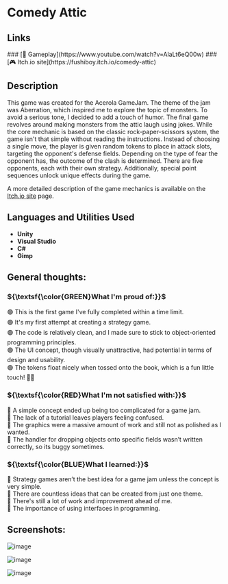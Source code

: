 <h1>Comedy Attic </h1>
<h2> Links </h2>
 ### [🎦 Gameplay](https://www.youtube.com/watch?v=AlaLt6eQ00w)
 ### [🎮 Itch.io site](https://fushiboy.itch.io/comedy-attic)
 
<h2>Description</h2>
This game was created for the Acerola GameJam. The theme of the jam was Aberration, which inspired me to explore the topic of monsters. To avoid a serious tone, I decided to add a touch of humor. The final game revolves around making monsters from the attic laugh using jokes. While the core mechanic is based on the classic rock-paper-scissors system, the game isn't that simple without reading the instructions. Instead of choosing a single move, the player is given random tokens to place in attack slots, targeting the opponent's defense fields. Depending on the type of fear the opponent has, the outcome of the clash is determined. There are five opponents, each with their own strategy. Additionally, special point sequences unlock unique effects during the game.

A more detailed description of the game mechanics is available on the [Itch.io site](https://fushiboy.itch.io/comedy-attic) page.
<br />


<h2>Languages and Utilities Used</h2>

- <b>Unity</b>
- <b>Visual Studio</b>
- <b>C#</b>
- <b>Gimp</b>

<h2> General thoughts: </h2>



 <h3> ${\textsf{\color{GREEN}What I'm proud of:}}$ </h3>

🟢 This is the first game I've fully completed within a time limit.   
🟢 It's my first attempt at creating a strategy game.  
🟢 The code is relatively clean, and I made sure to stick to object-oriented programming principles.  
🟢 The UI concept, though visually unattractive, had potential in terms of design and usability.  
🟢 The tokens float nicely when tossed onto the book, which is a fun little touch! 🎱✨  

<h3> ${\textsf{\color{RED}What I'm not satisfied with:}}$ </h3>

🔴 A simple concept ended up being too complicated for a game jam.  
🔴 The lack of a tutorial leaves players feeling confused.  
🔴 The graphics were a massive amount of work and still not as polished as I wanted.  
🔴 The handler for dropping objects onto specific fields wasn’t written correctly, so its buggy sometimes.  

<h3> ${\textsf{\color{BLUE}What I learned:}}$  </h3>

🔵 Strategy games aren’t the best idea for a game jam unless the concept is very simple.  
🔵 There are countless ideas that can be created from just one theme.  
🔵 There's still a lot of work and improvement ahead of me.  
🔵 The importance of using interfaces in programming.  


<h2>Screenshots:</h2>

![image](https://github.com/user-attachments/assets/6c4da470-30ab-44ef-9605-12e10461d7d6)

![image](https://github.com/user-attachments/assets/12a4c567-1f65-41ed-9ef2-f8eb143e9f35)

![image](https://github.com/user-attachments/assets/b5e39fe0-16a3-42fd-884b-07c9377e8910)
